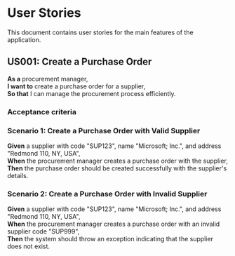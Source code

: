 # User Stories

This document contains user stories for the main features of the application.

## US001: Create a Purchase Order
**As a** procurement manager, \
**I want to** create a purchase order for a supplier, \
**So that** I can manage the procurement process efficiently.

### Acceptance criteria
### Scenario 1: Create a Purchase Order with Valid Supplier
**Given** a supplier with code "SUP123", name "Microsoft; Inc.", and address "Redmond 110, NY, USA", \
**When** the procurement manager creates a purchase order with the supplier, \
**Then** the purchase order should be created successfully with the supplier's details.
### Scenario 2: Create a Purchase Order with Invalid Supplier
**Given** a supplier with code "SUP123", name "Microsoft; Inc.", and address "Redmond 110, NY, USA", \
**When** the procurement manager creates a purchase order with an invalid supplier code "SUP999", \
**Then** the system should throw an exception indicating that the supplier does not exist.
